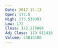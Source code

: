 ```yaml
---
Date: 2017-12-13
Open: 172.5
High: 173.539993
Low: 172
Close: 172.270004
Adj Close: 170.911438
Volume: 23818400
---
```


